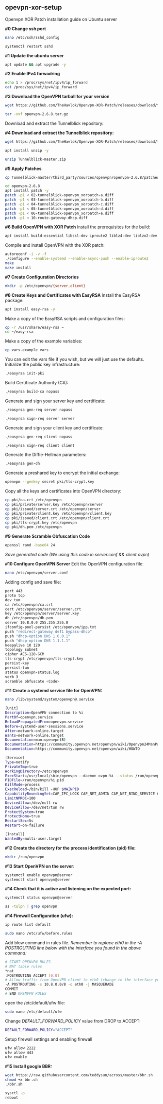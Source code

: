 ## opevpn-xor-setup
Openvpn XOR Patch installation guide on Ubuntu server



**#0 Change ssh port**
```bash
nano /etc/ssh/sshd_config
```
```bash
systemctl restart sshd
```



**#1 Update the ubuntu server**
```bash
apt update && apt upgrade -y
```



**#2 Enable IPv4 forwadring**
```bash
echo 1 > /proc/sys/net/ipv4/ip_forward
cat /proc/sys/net/ipv4/ip_forward
```



**#3 Download the OpenVPN tarball for your version**
```bash
wget https://github.com/TheHavlok/Openvpn-XOR-Patch/releases/download/files/openvpn-2.6.8.tar.gz
```
```bash
tar -xvf openvpn-2.6.8.tar.gz
```

Download and extract the Tunnelblick repository:

**#4 Download and extract the Tunnelblick repository:**
```bash
wget https://github.com/TheHavlok/Openvpn-XOR-Patch/releases/download/files/Tunnelblick-master.zip
```
```bash
apt install unzip -y
```
```bash
unzip Tunnelblick-master.zip
```



**#5 Apply Patches**
```bash
cp Tunnelblick-master/third_party/sources/openvpn/openvpn-2.6.8/patches/*.diff openvpn-2.6.8
```
```bash
cd openvpn-2.6.8
apt install patch -y
patch -p1 < 02-tunnelblick-openvpn_xorpatch-a.diff
patch -p1 < 03-tunnelblick-openvpn_xorpatch-b.diff
patch -p1 < 04-tunnelblick-openvpn_xorpatch-c.diff
patch -p1 < 05-tunnelblick-openvpn_xorpatch-d.diff
patch -p1 < 06-tunnelblick-openvpn_xorpatch-e.diff
patch -p1 < 10-route-gateway-dhcp.diff
```



**#6 Build OpenVPN with XOR Patch**
Install the prerequisites for the build:
```bash
apt install build-essential libssl-dev iproute2 liblz4-dev liblzo2-dev libpam0g-dev libpkcs11-helper1-dev libsystemd-dev resolvconf pkg-config autoconf automake libtool libcap-ng-dev liblz4-dev libsystemd-dev liblzo2-dev libpam0g libpam0g-dev -y
```
Compile and install OpenVPN with the XOR patch:
```bash
autoreconf -i -v -f
./configure --enable-systemd --enable-async-push --enable-iproute2
make
make install
```



**#7 Create Configuration Directories**
```bash
mkdir -p /etc/openvpn/{server,client}
```



**#8 Create Keys and Certificates with EasyRSA**
Install the EasyRSA package:
```bash
apt install easy-rsa -y
```

Make a copy of the EasyRSA scripts and configuration files:
```bash
cp -r /usr/share/easy-rsa ~
cd ~/easy-rsa
```

Make a copy of the example variables:
```bash
cp vars.example vars
```

You can edit the vars file if you wish, but we will just use the defaults. Initialize the public key infrastructure:
```bash
./easyrsa init-pki
```

Build Certificate Authority (CA):
```bash
./easyrsa build-ca nopass
```

Generate and sign your server key and certificate:
```bash
./easyrsa gen-req server nopass
```
```bash
./easyrsa sign-req server server
```

Generate and sign your client key and certificate:
```bash
./easyrsa gen-req client nopass
```
```bash
./easyrsa sign-req client client
```

Generate the Diffie-Hellman parameters:
```bash
./easyrsa gen-dh
```

Generate a preshared key to encrypt the initial exchange:
```bash
openvpn --genkey secret pki/tls-crypt.key
```

Copy all the keys and certificates into OpenVPN directory:
```bash
cp pki/ca.crt /etc/openvpn
cp pki/private/server.key /etc/openvpn/server
cp pki/issued/server.crt /etc/openvpn/server
cp pki/private/client.key /etc/openvpn/client.key
cp pki/issued/client.crt /etc/openvpn/client.crt
cp pki/tls-crypt.key /etc/openvpn
cp pki/dh.pem /etc/openvpn
```


**#9 Generate Scramble Obfuscation Code**
```bash
openssl rand -base64 24
```
*Save generated code (We using this code in server.conf && client.ovpn)*



**#10 Configure OpenVPN Server**
Edit the OpenVPN configuration file:
```bash
nano /etc/openvpn/server.conf
```

Adding config and save file:
```bash
port 443
proto tcp
dev tun
ca /etc/openvpn/ca.crt
cert /etc/openvpn/server/server.crt
key /etc/openvpn/server/server.key
dh /etc/openvpn/dh.pem
server 10.8.0.0 255.255.255.0
ifconfig-pool-persist /etc/openvpn/ipp.txt
push "redirect-gateway def1 bypass-dhcp"
push "dhcp-option DNS 1.0.0.1"
push "dhcp-option DNS 1.1.1.1"
keepalive 10 120
topology subnet
cipher AES-128-GCM
tls-crypt /etc/openvpn/tls-crypt.key
persist-key
persist-tun
status openvpn-status.log
verb 3
scramble obfuscate <Code>
```



**#11 Create a systemd service file for OpenVPN:**
```bash
nano /lib/systemd/system/openvpn@.service
```
```bash
[Unit]
Description=OpenVPN connection to %i
PartOf=openvpn.service
ReloadPropagatedFrom=openvpn.service
Before=systemd-user-sessions.service
After=network-online.target
Wants=network-online.target
Documentation=man:openvpn(8)
Documentation=https://community.openvpn.net/openvpn/wiki/Openvpn24ManPage
Documentation=https://community.openvpn.net/openvpn/wiki/HOWTO

[Service]
Type=notify
PrivateTmp=true
WorkingDirectory=/etc/openvpn
ExecStart=/usr/local/sbin/openvpn --daemon ovpn-%i --status /run/openvpn/%i.status 10 --cd /etc/openvpn --config /etc/openvpn/%i.conf --writepid /run/openvpn/%i.pid
PIDFile=/run/openvpn/%i.pid
KillMode=process
ExecReload=/bin/kill -HUP $MAINPID
CapabilityBoundingSet=CAP_IPC_LOCK CAP_NET_ADMIN CAP_NET_BIND_SERVICE CAP_NET_RAW CAP_SETGID CAP_SETUID CAP_SYS_CHROOT CAP_DAC_OVERRIDE CAP_AUDIT_WRITE
LimitNPROC=100
DeviceAllow=/dev/null rw
DeviceAllow=/dev/net/tun rw
ProtectSystem=true
ProtectHome=true
RestartSec=5s
Restart=on-failure

[Install]
WantedBy=multi-user.target
```



**#12 Create the directory for the process identification (pid) file:**
```bash
mkdir /run/openvpn
```



**#13 Start OpenVPN on the server:**
```bash
systemctl enable openvpn@server
systemctl start openvpn@server
```



**#14 Check that it is active and listening on the expected port:**
```bash
systemctl status openvpn@server
```
```bash
ss -tulpn | grep openvpn
```



**#14 Firewall Configuration (ufw):**
```bash
ip route list default
```

```bash
sudo nano /etc/ufw/before.rules
```

Add blow command in rules file.
*Remember to replace eth0 in the -A POSTROUTING line below with the interface you found in the above command:*

```bash
# START OPENVPN RULES
# NAT table rules
*nat
:POSTROUTING ACCEPT [0:0]
# Allow traffic from OpenVPN client to eth0 (change to the interface you discovered!)
-A POSTROUTING -s 10.8.0.0/8 -o eth0 -j MASQUERADE
COMMIT
# END OPENVPN RULES
```

open the /etc/default/ufw file:
```bash
sudo nano /etc/default/ufw
```

Change *DEFAULT_FORWARD_POLICY* value from DROP to ACCEPT:
```bash
DEFAULT_FORWARD_POLICY="ACCEPT"
```

Setup firewall settings and enabling firewall
```bash
ufw allow 2222
ufw allow 443
ufw enable
```

**#15 Install google BBR:**
```bash
wget https://raw.githubusercontent.com/teddysun/across/master/bbr.sh
chmod +x bbr.sh
./bbr.sh
```
```bash
sysctl -p
reboot
```

